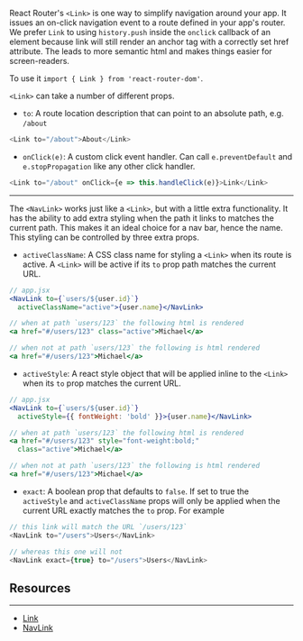 React Router's `<Link>` is one way to simplify navigation around your app. It issues an on-click navigation event to a route defined in your app's router. We prefer `Link` to using `history.push` inside the `onclick` callback of an element because link will still render an anchor tag with a correctly set href attribute. The leads to more semantic html and makes things easier for screen-readers.

To use it `import { Link } from 'react-router-dom'`.

`<Link>` can take a number of different props.

* `to`: A route location description that can point to an absolute path, e.g. `/about`
```js
<Link to="/about">About</Link>
```

* `onClick(e)`: A custom click event handler. Can call `e.preventDefault` and `e.stopPropagation` like any other click handler.
```js
<Link to="/about" onClick={e => this.handleClick(e)}>Link</Link>
```

---

The `<NavLink>` works just like a `<Link>`, but with a little extra functionality. It has the ability to add extra styling when the path it links to matches the current path. This makes it an ideal choice for a nav bar, hence the name. This styling can be controlled by three extra props.

* `activeClassName`: A CSS class name for styling a `<Link>` when its route is active. A `<Link>` will be active if its `to` prop path matches the current URL.
```jsx
// app.jsx
<NavLink to={`users/${user.id}`}
  activeClassName="active">{user.name}</NavLink> 

// when at path `users/123` the following html is rendered
<a href="#/users/123" class="active">Michael</a>

// when not at path `users/123` the following is html rendered
<a href="#/users/123">Michael</a>
```

* `activeStyle`: A react style object that will be applied inline to the `<Link>` when its `to` prop matches the current URL.
```jsx
// app.jsx
<NavLink to={`users/${user.id}`}
  activeStyle={{ fontWeight: 'bold' }}>{user.name}</NavLink> 

// when at path `users/123` the following html is rendered
<a href="#/users/123" style="font-weight:bold;"
  class="active">Michael</a> 

// when not at path `users/123` the following is html rendered
<a href="#/users/123">Michael</a>
```

* `exact`: A boolean prop that defaults to `false`. If set to true the `activeStyle` and `activeClassName` props will only be applied when the current URL exactly matches the `to` prop. For example
```js
// this link will match the URL `/users/123`
<NavLink to="/users">Users</NavLink>

// whereas this one will not
<NavLink exact={true} to="/users">Users</NavLink>
```

## Resources
---
* [Link](https://reacttraining.com/react-router/web/api/Link)
* [NavLink](https://reacttraining.com/react-router/web/api/NavLink)